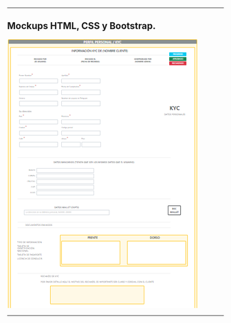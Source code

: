 -------------------------

## Mockups HTML, CSS y Bootstrap.


![1](img-1.png)

------------------------